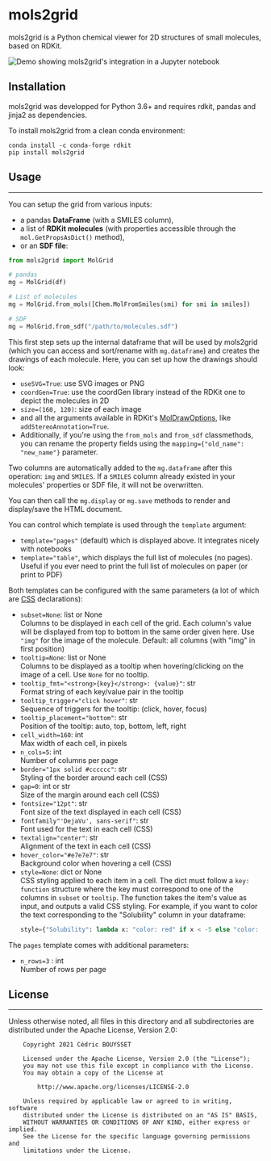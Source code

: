 # mols2grid

mols2grid is a Python chemical viewer for 2D structures of small molecules, based on RDKit.

![Demo showing mols2grid's integration in a Jupyter notebook](https://raw.githubusercontent.com/cbouy/mols2grid/master/demo.png)

## Installation

mols2grid was developped for Python 3.6+ and requires rdkit, pandas and jinja2 as dependencies.

To install mols2grid from a clean conda environment:
```shell
conda install -c conda-forge rdkit
pip install mols2grid
```

## Usage
---

You can setup the grid from various inputs:
* a pandas **DataFrame** (with a SMILES column),
* a list of **RDKit molecules** (with properties accessible through the `mol.GetPropsAsDict()` method),
* or an **SDF file**:

```python
from mols2grid import MolGrid

# pandas
mg = MolGrid(df)

# List of molecules
mg = MolGrid.from_mols([Chem.MolFromSmiles(smi) for smi in smiles])

# SDF
mg = MolGrid.from_sdf("/path/to/molecules.sdf")
```

This first step sets up the internal dataframe that will be used by mols2grid (which you can access and sort/rename with `mg.dataframe`) and creates the drawings of each molecule.
Here, you can set up how the drawings should look:

  * `useSVG=True`: use SVG images or PNG
  * `coordGen=True`: use the coordGen library instead of the RDKit one to depict the molecules in 2D
  * `size=(160, 120)`: size of each image
  * and all the arguments available in RDKit's [MolDrawOptions](https://www.rdkit.org/docs/source/rdkit.Chem.Draw.rdMolDraw2D.html#rdkit.Chem.Draw.rdMolDraw2D.MolDrawOptions), like `addStereoAnnotation=True`.
  * Additionally, if you're using the `from_mols` and `from_sdf` classmethods, you can rename the property fields using the `mapping={"old_name": "new_name"}` parameter.

Two columns are automatically added to the `mg.dataframe` after this operation: `img` and `SMILES`. If a `SMILES` column already existed in your molecules' properties or SDF file, it will not be overwritten.

You can then call the `mg.display` or `mg.save` methods to render and display/save the HTML document.
  
You can control which template is used through the `template` argument:
  * `template="pages"` (default) which is displayed above. It integrates nicely with notebooks
  * `template="table"`, which displays the full list of molecules (no pages). Useful if you ever need to print the full list of molecules on paper (or print to PDF)

Both templates can be configured with the same parameters (a lot of which are [CSS](https://www.w3schools.com/cssref/) declarations):

* `subset=None`: list or None  
    Columns to be displayed in each cell of the grid. Each column's value will be displayed from top to bottom in the same order given here. Use `"img"` for the image of the molecule. Default: all columns (with "img" in first position)
* `tooltip=None`: list or None  
    Columns to be displayed as a tooltip when hovering/clicking on the image of a cell. Use `None` for no tooltip.
* `tooltip_fmt="<strong>{key}</strong>: {value}"`: str  
    Format string of each key/value pair in the tooltip
* `tooltip_trigger="click hover"`: str  
    Sequence of triggers for the tooltip: (click, hover, focus)
* `tooltip_placement="bottom"`: str  
    Position of the tooltip: auto, top, bottom, left, right
* `cell_width=160`: int  
    Max width of each cell, in pixels
* `n_cols=5`: int  
    Number of columns per page
* `border="1px solid #cccccc"`: str  
    Styling of the border around each cell (CSS)
* `gap=0`: int or str  
    Size of the margin around each cell (CSS)
* `fontsize="12pt"`: str  
    Font size of the text displayed in each cell (CSS)
* `fontfamily"'DejaVu', sans-serif"`: str  
    Font used for the text in each cell (CSS)
* `textalign="center"`: str  
    Alignment of the text in each cell (CSS)
* `hover_color="#e7e7e7"`: str  
    Background color when hovering a cell (CSS)
* `style=None`: dict or None  
    CSS styling applied to each item in a cell. The dict must follow a `key: function` structure where the key must correspond to one of the columns in `subset` or `tooltip`. The function takes the item's value as input, and outputs a valid CSS styling. For example, if you want to color the text corresponding to the "Solubility"
    column in your dataframe:
    ```python
    style={"Solubility": lambda x: "color: red" if x < -5 else "color: black"}
    ```

The `pages` template comes with additional parameters:

* `n_rows=3` : int  
    Number of rows per page
    

## License
---

Unless otherwise noted, all files in this directory and all subdirectories are distributed under the Apache License, Version 2.0:
```
    Copyright 2021 Cédric BOUYSSET

    Licensed under the Apache License, Version 2.0 (the "License");
    you may not use this file except in compliance with the License.
    You may obtain a copy of the License at

        http://www.apache.org/licenses/LICENSE-2.0

    Unless required by applicable law or agreed to in writing, software
    distributed under the License is distributed on an "AS IS" BASIS,
    WITHOUT WARRANTIES OR CONDITIONS OF ANY KIND, either express or implied.
    See the License for the specific language governing permissions and
    limitations under the License.
```